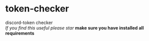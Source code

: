 # token-checker
discord-token checker
<br>
<i>If you find this useful please star</i>
**make sure you have installed all requirements**
<br>
